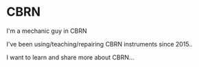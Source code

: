 # CBRN
I'm a mechanic guy in CBRN 

I've been using/teaching/repairing CBRN instruments since 2015..


I want to learn and share more about CBRN... 
